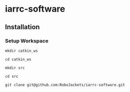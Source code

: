 # iarrc-software

## Installation

### Setup Workspace

`mkdir catkin_ws`

`cd catkin_ws`

`mkdir src`

`cd src`

`git clone git@github.com:RoboJackets/iarrc-software.git`
